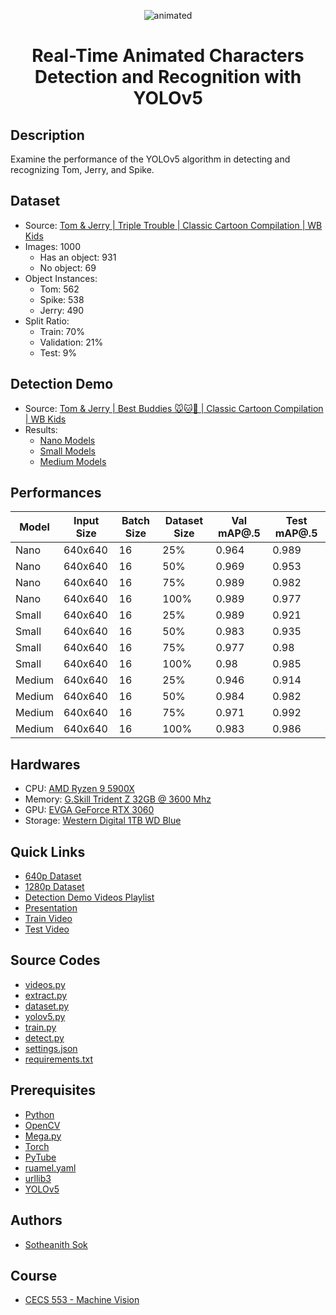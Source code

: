 <p align="center">
  <img src="Presentation/demo.gif" alt="animated" />
</p>

<h1 align="center"> Real-Time Animated Characters Detection and Recognition with YOLOv5</h1>

## Description
Examine the performance of the YOLOv5 algorithm in detecting and recognizing Tom, Jerry, and Spike.

## Dataset
 - Source: [Tom & Jerry | Triple Trouble | Classic Cartoon Compilation | WB Kids](https://youtu.be/rilFfbm7j8k)
 - Images: 1000
   - Has an object: 931
   - No object: 69
 - Object Instances:
   - Tom: 562
   - Spike: 538
   - Jerry: 490
 - Split Ratio:
   - Train: 70%
   - Validation: 21%
   - Test: 9%   

## Detection Demo
 -  Source: [Tom & Jerry | Best Buddies 🐭🐱🐶 | Classic Cartoon Compilation | WB Kids](https://youtu.be/cqyziA30whE)
 -  Results: 
    - [Nano Models](https://drive.google.com/file/d/15pBeLGxjKFzAhazj6JQTsIEuq2SqfcPQ/view?usp=sharing)  
    - [Small Models](https://drive.google.com/file/d/11vbOvt5os2u_owNhVP4lZStvVSJT8ruX/view?usp=sharing)
    - [Medium Models](https://drive.google.com/file/d/1F5_4IH86O3pQ7JtOlhiX3UkdB5q7R2F_/view?usp=sharing)

## Performances
| Model  	| Input Size 	| Batch Size 	| Dataset Size 	| Val mAP@.5 	| Test mAP@.5 	|
|--------	|------------	|------------	|--------------	|------------	|-------------	|
| Nano   	| 640x640    	| 16         	| 25%          	| 0.964      	| 0.989       	|
| Nano   	| 640x640    	| 16         	| 50%          	| 0.969      	| 0.953       	|
| Nano   	| 640x640    	| 16         	| 75%          	| 0.989      	| 0.982       	|
| Nano   	| 640x640    	| 16         	| 100%         	| 0.989      	| 0.977       	|
| Small  	| 640x640    	| 16         	| 25%          	| 0.989      	| 0.921       	|
| Small  	| 640x640    	| 16         	| 50%          	| 0.983      	| 0.935       	|
| Small  	| 640x640    	| 16         	| 75%          	| 0.977      	| 0.98        	|
| Small  	| 640x640    	| 16         	| 100%         	| 0.98       	| 0.985       	|
| Medium 	| 640x640    	| 16         	| 25%          	| 0.946      	| 0.914       	|
| Medium 	| 640x640    	| 16         	| 50%          	| 0.984      	| 0.982       	|
| Medium 	| 640x640    	| 16         	| 75%          	| 0.971      	| 0.992       	|
| Medium 	| 640x640    	| 16         	| 100%         	| 0.983      	| 0.986       	|

## Hardwares
 - CPU: [AMD Ryzen 9 5900X](https://www.amd.com/en/products/cpu/amd-ryzen-9-5900x)
 - Memory: [G.Skill Trident Z 32GB @ 3600 Mhz](https://www.amazon.com/G-Skill-TridentZ-288-Pin-3600MHz-F4-3600C17D-16GTZR/dp/B01N4V82FW)
 - GPU: [EVGA GeForce RTX 3060](https://www.evga.com/products/product.aspx?pn=12G-P5-3657-KR)
 - Storage: [Western Digital 1TB WD Blue](https://www.westerndigital.com/products/internal-drives/wd-blue-desktop-sata-hdd#WD10EZEX)

## Quick Links
 - [640p Dataset](https://mega.nz/file/z3YCWBYC#n6Klmpr3XB6ula_WOSriem5W0gnNgEZk3tZBVm5wDQ8)
 - [1280p Dataset](https://mega.nz/file/uyAwFZaK#9lZAk6_Pn0W9yB40KlfZx7e5WjYgTjdzIVogt6qv1jA)
 - [Detection Demo Videos Playlist](https://drive.google.com/drive/folders/1lrzEbeN1YUsLuAcWPxh-CivSbFcn73Ns?usp=sharing)
 - [Presentation](https://github.com/sotheanith/Real-Time-Animated-Characters-Detection-and-Recognition-with-YOLOv5/blob/main/Presentation/Presentation.pdf)
 - [Train Video](https://youtu.be/rilFfbm7j8k)
 - [Test Video](https://youtu.be/cqyziA30whE)

## Source Codes
 - [videos.py](https://github.com/sotheanith/Real-Time-Animated-Characters-Detection-and-Recognition-with-YOLOv5/blob/main/videos.py)
 - [extract.py](https://github.com/sotheanith/Real-Time-Animated-Characters-Detection-and-Recognition-with-YOLOv5/blob/main/extract.py)
 - [dataset.py](https://github.com/sotheanith/Real-Time-Animated-Characters-Detection-and-Recognition-with-YOLOv5/blob/main/datasets.py)
 - [yolov5.py](https://github.com/sotheanith/Real-Time-Animated-Characters-Detection-and-Recognition-with-YOLOv5/blob/main/yolov5.py)
 - [train.py](https://github.com/sotheanith/Real-Time-Animated-Characters-Detection-and-Recognition-with-YOLOv5/blob/main/train.py)
 - [detect.py](https://github.com/sotheanith/Real-Time-Animated-Characters-Detection-and-Recognition-with-YOLOv5/blob/main/detect.py)
 - [settings.json](https://github.com/sotheanith/Real-Time-Animated-Characters-Detection-and-Recognition-with-YOLOv5/blob/main/settings.json)
 - [requirements.txt](https://github.com/sotheanith/Real-Time-Animated-Characters-Detection-and-Recognition-with-YOLOv5/blob/main/requirements.txt)

## Prerequisites
 - [Python](https://www.python.org/)
 - [OpenCV](https://pypi.org/project/opencv-python/)
 - [Mega.py](https://pypi.org/project/mega.py/)
 - [Torch](https://pypi.org/project/torch/)
 - [PyTube](https://pypi.org/project/pytube/)
 - [ruamel.yaml](https://pypi.org/project/ruamel.yaml/)
 - [urllib3](https://pypi.org/project/urllib3/)
 - [YOLOv5](https://github.com/ultralytics/yolov5)

## Authors
 - [Sotheanith Sok](https://github.com/sotheanith-sok)

## Course
 - [CECS 553 - Machine Vision](http://catalog.csulb.edu/preview_course_nopop.php?catoid=5&coid=40043)
